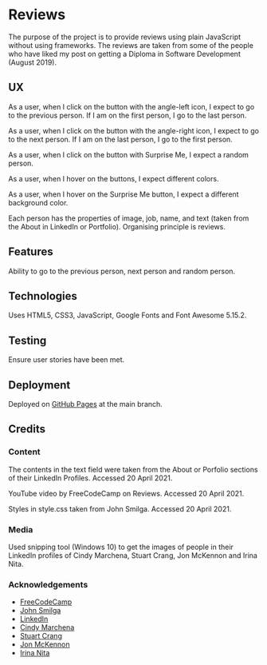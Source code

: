 # Reviews

The purpose of the project is to provide reviews using plain JavaScript without using frameworks.  The reviews are taken from some of the people who have liked my post on getting a Diploma in Software Development (August 2019).

## UX

As a user, when I click on the button with the angle-left icon, I expect to go to the previous person.  If I am on the first person, I go to the last person.

As a user, when I click on the button with the angle-right icon, I expect to go to the next person.  If I am on the last person, I go to the first person.

As a user, when I click on the button with Surprise Me, I expect a random person.

As a user, when I hover on the buttons, I expect different colors.

As a user, when I hover on the Surprise Me button, I expect a different background color. 

Each person has the properties of image, job, name, and text (taken from the About in LinkedIn or Portfolio).  Organising principle is reviews.

## Features

Ability to go to the previous person, next person and random person.

## Technologies

Uses HTML5, CSS3, JavaScript, Google Fonts and Font Awesome 5.15.2.

## Testing

Ensure user stories have been met.

## Deployment

Deployed on [GitHub Pages](https://derektypist.github.io/reviews) at the main branch.

## Credits

### Content

The contents in the text field were taken from the About or Porfolio sections of their LinkedIn Profiles.  Accessed 20 April 2021.

YouTube video by FreeCodeCamp on Reviews.  Accessed 20 April 2021.

Styles in style.css taken from John Smilga.  Accessed 20 April 2021. 

### Media

Used snipping tool (Windows 10) to get the images of people in their LinkedIn profiles of Cindy Marchena, Stuart Crang, Jon McKennon and Irina Nita.

### Acknowledgements

- [FreeCodeCamp](https://www.youtube.com/watch?v=3PHXvlpOkf4&t=1825s)
- [John Smilga](https://github.com/john-smilga/javascript-basic-projects)
- [LinkedIn](https://www.linkedin.com)
- [Cindy Marchena](https://www.linkedin.com/in/cindymarchena)
- [Stuart Crang](https://uk.linkedin.com/in/stuart-crang-50401897)
- [Jon McKennon](https://uk.linkedin.com/in/jon-mckennon-1511a719)
- [Irina Nita](https://www.linkedin.com/in/irina-nita)
